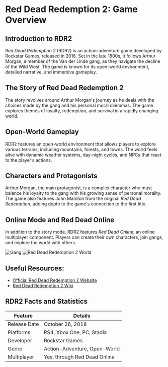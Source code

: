 # Red Dead Redemption 2: Game Overview

## Introduction to RDR2
*Red Dead Redemption 2* (RDR2) is an action-adventure game developed by Rockstar Games, released in 2018. Set in the late 1800s, it follows Arthur Morgan, a member of the Van der Linde gang, as they navigate the decline of the Wild West. The game is known for its open-world environment, detailed narrative, and immersive gameplay.

## The Story of Red Dead Redemption 2
The story revolves around Arthur Morgan's journey as he deals with the choices made by the gang and his personal moral dilemmas. The game explores themes of loyalty, redemption, and survival in a rapidly changing world.

## Open-World Gameplay
RDR2 features an open-world environment that allows players to explore various terrains, including mountains, forests, and towns. The world feels alive with dynamic weather systems, day-night cycles, and NPCs that react to the player’s actions.

## Characters and Protagonists
Arthur Morgan, the main protagonist, is a complex character who must balance his loyalty to the gang with his growing sense of personal morality. The game also features John Marston from the original *Red Dead Redemption*, adding depth to the game's connection to the first title.

## Online Mode and Red Dead Online
In addition to the story mode, RDR2 features *Red Dead Online*, an online multiplayer component. Players can create their own characters, join gangs, and explore the world with others.

![Gang](https://oyster.ignimgs.com/wordpress/stg.ign.com/2018/05/RDR2_Screenshot-020.jpg)
![Red Dead Redemption 2 World](https://static1.thegamerimages.com/wordpress/wp-content/uploads/2021/09/Wild-Boar-locations-in-Red-Dead-REdemption-2-Online-RDO-RDR2-map.jpg)

## Useful Resources:
- [Official Red Dead Redemption 2 Website](https://www.rockstargames.com/reddeadredemption2)
- [Red Dead Redemption 2 Wiki](https://reddead.fandom.com/wiki/Red_Dead_Redemption_2)

## RDR2 Facts and Statistics

| Feature          | Details                           |
|------------------|-----------------------------------|
| Release Date    | October 26, 2018                  |
| Platforms       | PS4, Xbox One, PC, Stadia         |
| Developer       | Rockstar Games                    |
| Genre           | Action-Adventure, Open-World      |
| Multiplayer     | Yes, through Red Dead Online      |